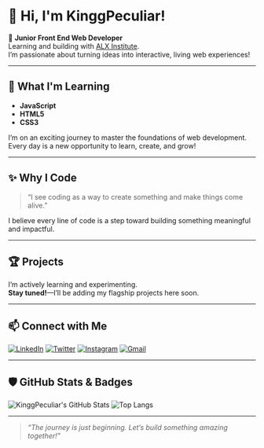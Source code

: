 # 👋 Hi, I'm KinggPeculiar!

🌱 **Junior Front End Web Developer**  
Learning and building with [ALX Institute](https://www.alxafrica.com/).  
I’m passionate about turning ideas into interactive, living web experiences!

---

## 🚀 What I'm Learning

- **JavaScript**
- **HTML5**
- **CSS3**

I’m on an exciting journey to master the foundations of web development. Every day is a new opportunity to learn, create, and grow!

---

## ✨ Why I Code

> “I see coding as a way to create something and make things come alive.”

I believe every line of code is a step toward building something meaningful and impactful.

---

## 🏆 Projects

I’m actively learning and experimenting.  
**Stay tuned!**—I’ll be adding my flagship projects here soon.

---

## 📫 Connect with Me

[![LinkedIn](https://img.shields.io/badge/LinkedIn-peculiar--kingsley-blue?style=for-the-badge&logo=linkedin)](https://www.linkedin.com/in/peculiar-kingsley)
[![Twitter](https://img.shields.io/badge/Twitter-King_Peculiar-1da1f2?style=for-the-badge&logo=twitter)](https://twitter.com/King_Peculiar)
[![Instagram](https://img.shields.io/badge/Instagram-kinggpeculiar-E4405F?style=for-the-badge&logo=instagram)](https://instagram.com/kinggpeculiar)
[![Gmail](https://img.shields.io/badge/Email-kinglseypeculiar04@gmail.com-D14836?style=for-the-badge&logo=gmail)](mailto:kinglseypeculiar04@gmail.com)

---

## 🛡️ GitHub Stats & Badges

<!-- GITHUB BADGES EXAMPLES: update with your own when ready! -->

![KinggPeculiar's GitHub Stats](https://github-readme-stats.vercel.app/api?username=KinggPeculiar&show_icons=true&theme=tokyonight)
![Top Langs](https://github-readme-stats.vercel.app/api/top-langs/?username=KinggPeculiar&layout=compact&theme=tokyonight)

---

> _“The journey is just beginning. Let’s build something amazing together!”_
